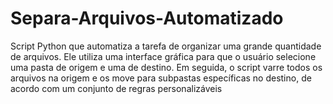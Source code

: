 # Separa-Arquivos-Automatizado
Script Python que automatiza a tarefa de organizar uma grande quantidade de arquivos. Ele utiliza uma interface gráfica para que o usuário selecione uma pasta de origem e uma de destino. Em seguida, o script varre todos os arquivos na origem e os move para subpastas específicas no destino, de acordo com um conjunto de regras personalizáveis
